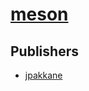 # [meson](https://pypi.org/project/meson)



## Publishers
- [jpakkane](https://pypi.org/user/jpakkane)

